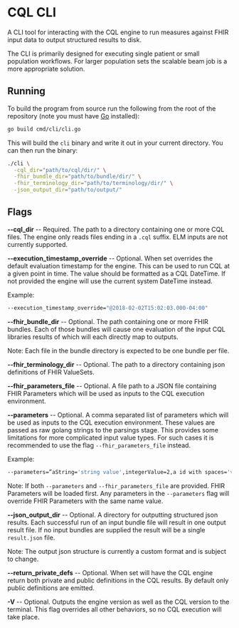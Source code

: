 # CQL CLI

A CLI tool for interacting with the CQL engine to run measures against FHIR
input data to output structured results to disk.

The CLI is primarily designed for executing single patient or small population
workflows. For larger population sets the scalable beam job is a more
appropriate solution.

## Running

To build the program from source run the following from the root of the
repository (note you must have [Go](https://go.dev/dl/) installed):

```bash
go build cmd/cli/cli.go
```

This will build the `cli` binary and write it out in your current directory. You
can then run the binary:

```bash
./cli \
  -cql_dir="path/to/cql/dir/" \
  -fhir_bundle_dir="path/to/bundle/dir/" \
  -fhir_terminology_dir="path/to/terminology/dir/" \
  -json_output_dir="path/to/output/"
```

## Flags

**--cql_dir** -- Required. The path to a directory containing one or more CQL
files. The engine only reads files ending in a `.cql` suffix. ELM inputs are
not currently supported.

**--execution_timestamp_override** -- Optional. When set overrides the default
evaluation timestamp for the engine. This can be used to run CQL at a given
point in time. The value should be formatted as a CQL DateTime. If not provided
the engine will use the current system DateTime instead.

Example:

```bash
--execution_timestamp_override="@2018-02-02T15:02:03.000-04:00"
```

**--fhir_bundle_dir** -- Optional. The path containing one or more FHIR bundles.
Each of those bundles will cause one evaluation of the input CQL libraries
results of which will each directly map to outputs.

Note: Each file in the bundle directory is expected to be one bundle per file.

**--fhir_terminology_dir** -- Optional. The path to a directory containing json
definitions of FHIR ValueSets.

**--fhir_parameters_file** -- Optional. A file path to a JSON file containing
FHIR Parameters which will be used as inputs to the CQL execution environment.

**--parameters** -- Optional. A comma separated list of parameters which will be
used as inputs to the CQL execution environment. These values are passed as raw
golang strings to the parsings stage. This provides some limitations for more
complicated input value types. For such cases it is recommended to use the flag
`--fhir_parameters_file` instead.

Example:

```bash
--parameters=”aString='string value',integerValue=2,a id with spaces='value'”
```

Note: If both `--parameters` and `--fhir_parameters_file` are provided. FHIR
Parameters will be loaded first. Any parameters in the `--parameters` flag
will override FHIR Parameters with the same name value.

**--json_output_dir** -- Optional. A directory for outputting structured json
results. Each successful run of an input bundle file will result in one output
result file. If no input bundles are supplied the result will be a single
`result.json` file.

Note: The output json structure is currently a custom format and is subject to
change.

**--return_private_defs** -- Optional. When set will have the CQL engine return
both private and public definitions in the CQL results. By default only public
definitions are emitted.

**-V** -- Optional. Outputs the engine version as well as the CQL version to the
terminal. This flag overrides all other behaviors, so no CQL execution will take
place.
